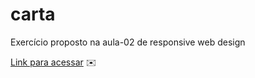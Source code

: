 # carta
Exercício proposto na aula-02 de responsive web design

[Link para acessar](https://tctribess.github.io/carta/) :envelope:
